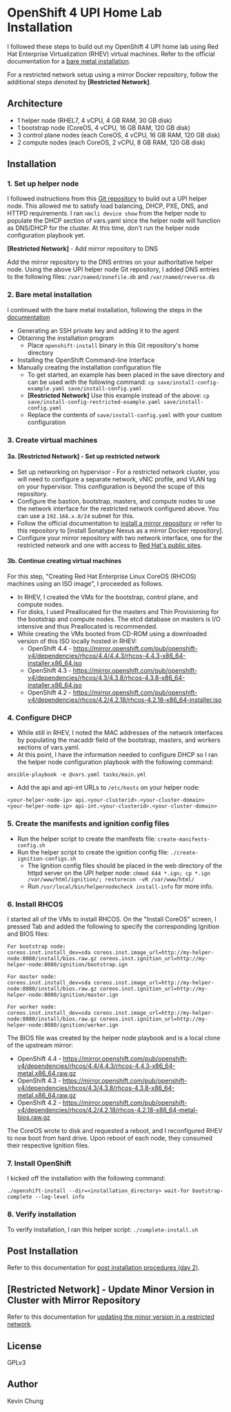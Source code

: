# OpenShift 4 UPI Home Lab Installation

I followed these steps to build out my OpenShift 4 UPI home lab using Red Hat Enterprise Virtualization (RHEV) virtual machines.  Refer to the official documentation for a [bare metal installation].

For a restricted network setup using a mirror Docker repository, follow the additional steps denoted by **[Restricted Network]**.

## Architecture
* 1 helper node (RHEL7, 4 vCPU, 4 GB RAM, 30 GB disk)
* 1 bootstrap node (CoreOS, 4 vCPU, 16 GB RAM, 120 GB disk)
* 3 control plane nodes (each CoreOS, 4 vCPU, 16 GB RAM, 120 GB disk)
* 2 compute nodes (each CoreOS, 2 vCPU, 8 GB RAM, 120 GB disk)

## Installation

### 1. Set up helper node

I followed instructions from this [Git repository] to build out a UPI helper node.  This allowed me to satisfy load balancing, DHCP, PXE, DNS, and HTTPD requirements.  I ran `nmcli device show` from the helper node to populate the DHCP section of vars.yaml since the helper node will function as DNS/DHCP for the cluster.  At this time, don't run the helper node configuration playbook yet.

**[Restricted Network]** - Add mirror repository to DNS

Add the mirror repository to the DNS entries on your authoritative helper node.  Using the above UPI helper node Git repository, I added DNS entries to the following files: `/var/named/zonefile.db` and `/var/named/reverse.db`


### 2. Bare metal installation

I continued with the bare metal installation, following the steps in the [documentation]
  * Generating an SSH private key and adding it to the agent
  * Obtaining the installation program
    * Place `openshift-install` binary in this Git repository's home directory
  * Installing the OpenShift Command-line Interface
  * Manually creating the installation configuration file
    * To get started, an example has been placed in the save directory and can be used with the following command: `cp save/install-config-example.yaml save/install-config.yaml`
    * **[Restricted Network]** Use this example instead of the above: `cp save/install-config-restricted-example.yaml save/install-config.yaml`
    * Replace the contents of `save/install-config.yaml` with your custom configuration

### 3. Create virtual machines

#### 3a. **[Restricted Network]** - Set up restricted network
  * Set up networking on hypervisor - For a restricted network cluster, you will need to configure a separate network, vNIC profile, and VLAN tag on your hypervisor.  This configuration is beyond the scope of this repository.
  * Configure the bastion, bootstrap, masters, and compute nodes to use the network interface for the restricted network configured above.  You can use a `192.168.x.0/24` subnet for this.
  * Follow the official documentation to [install a mirror repository] or refer to this repository to [install Sonatype Nexus as a mirror Docker repository].
  * Configure your mirror repository with two network interface, one for the restricted network and one with access to [Red Hat's public sites].

#### 3b. Continue creating virtual machines

For this step, "Creating Red Hat Enterprise Linux CoreOS (RHCOS) machines using an ISO image", I proceeded as follows.

  * In RHEV, I created the VMs for the bootstrap, control plane, and compute nodes.
  * For disks, I used Preallocated for the masters and Thin Provisioning for the bootstrap and compute nodes.  The etcd database on masters is I/O intensive and thus Preallocated is recommended.
  * While creating the VMs booted from CD-ROM using a downloaded version of this ISO locally hosted in RHEV:
    * OpenShift 4.4 - https://mirror.openshift.com/pub/openshift-v4/dependencies/rhcos/4.4/4.4.3/rhcos-4.4.3-x86_64-installer.x86_64.iso
    * OpenShift 4.3 - https://mirror.openshift.com/pub/openshift-v4/dependencies/rhcos/4.3/4.3.8/rhcos-4.3.8-x86_64-installer.x86_64.iso
    * OpenShift 4.2 - https://mirror.openshift.com/pub/openshift-v4/dependencies/rhcos/4.2/4.2.18/rhcos-4.2.18-x86_64-installer.iso

### 4. Configure DHCP

  * While still in RHEV, I noted the MAC addresses of the network interfaces by populating the macaddr field of the bootstrap, masters, and workers sections of vars.yaml.
  * At this point, I have the information needed to configure DHCP so I ran the helper node configuration playbook with the following command:
   ```
   ansible-playbook -e @vars.yaml tasks/main.yml
   ```
  * Add the api and api-int URLs to `/etc/hosts` on your helper node:
   ```
   <your-helper-node-ip> api.<your-clusterid>.<your-cluster-domain>
   <your-helper-node-ip> api-int.<your-clusterid>.<your-cluster-domain>
   ```

### 5. Create the manifests and ignition config files

  * Run the helper script to create the manifests file: `create-manifests-config.sh`
  * Run the helper script to create the ignition config file: `./create-ignition-configs.sh`
    * The Ignition config files should be placed in the web directory of the httpd server on the UPI helper node: `chmod 644 *.ign; cp *.ign /var/www/html/ignition/; restorecon -vR /var/www/html/`
    * Run `/usr/local/bin/helpernodecheck install-info` for more info.

### 6. Install RHCOS

I started all of the VMs to install RHCOS.  On the "Install CoreOS" screen, I pressed Tab and added the following to specify the corresponding Ignition and BIOS files:
   ```
   For bootstrap node:
   coreos.inst.install_dev=sda coreos.inst.image_url=http://my-helper-node:8080/install/bios.raw.gz coreos.inst.ignition_url=http://my-helper-node:8080/ignition/bootstrap.ign

   For master node:
   coreos.inst.install_dev=sda coreos.inst.image_url=http://my-helper-node:8080/install/bios.raw.gz coreos.inst.ignition_url=http://my-helper-node:8080/ignition/master.ign

   For worker node:
   coreos.inst.install_dev=sda coreos.inst.image_url=http://my-helper-node:8080/install/bios.raw.gz coreos.inst.ignition_url=http://my-helper-node:8080/ignition/worker.ign
   ```

   The BIOS file was created by the helper node playbook and is a local clone of the upstream mirror:
   * OpenShift 4.4 - https://mirror.openshift.com/pub/openshift-v4/dependencies/rhcos/4.4/4.4.3/rhcos-4.4.3-x86_64-metal.x86_64.raw.gz
   * OpenShift 4.3 - https://mirror.openshift.com/pub/openshift-v4/dependencies/rhcos/4.3/4.3.8/rhcos-4.3.8-x86_64-metal.x86_64.raw.gz
   * OpenShift 4.2 - https://mirror.openshift.com/pub/openshift-v4/dependencies/rhcos/4.2/4.2.18/rhcos-4.2.18-x86_64-metal-bios.raw.gz

   The CoreOS wrote to disk and requested a reboot, and I reconfigured RHEV to now boot from hard drive.  Upon reboot of each node, they consumed their respective Ignition files.

### 7. Install OpenShift

I kicked off the installation with the following command:
   ```
   ./openshift-install --dir=<installation_directory> wait-for bootstrap-complete --log-level info
   ```

### 8. Verify installation

To verify installation, I ran this helper script: `./complete-install.sh`

## Post Installation

Refer to this documentation for [post installation procedures (day 2)].

## **[Restricted Network]** - Update Minor Version in Cluster with Mirror Repository

Refer to this documentation for [updating the minor version in a restricted network].

## License
GPLv3

## Author
Kevin Chung

[bare metal installation]: https://cloud.redhat.com/openshift/install/metal/user-provisioned
[Git repository]: https://github.com/RedHatOfficial/ocp4-helpernode
[documentation]: https://docs.openshift.com/container-platform/latest/installing/installing_bare_metal/installing-bare-metal.html#ssh-agent-using_installing-bare-metal
[Red Hat's public sites]: https://docs.openshift.com/container-platform/latest/installing/install_config/configuring-firewall.html
[install a mirror repository]: https://docs.openshift.com/container-platform/4.4/installing/install_config/installing-restricted-networks-preparations.html#installation-creating-mirror-registry_installing-restricted-networks-preparations
[install Sonatype Nexus as a mirror repository]: https://github.com/kevchu3/nexus-docker-repo 
[post installation procedures (day 2)]: day-two.md
[updating the minor version in a restricted network]: update-restricted.md
